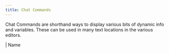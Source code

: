 ```yaml
---
title: Chat Commands
---
```

Chat Commands are shorthand ways to display various bits of dynamic info and variables.  These can be used in many text locations in the various editors.

| Name
